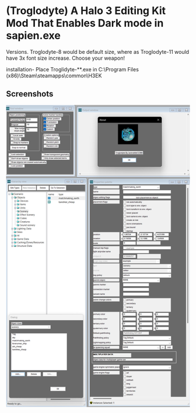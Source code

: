 # (Troglodyte) A Halo 3 Editing Kit Mod That Enables Dark mode in sapien.exe

Versions.
Troglodyte-8 would be default size,
where as Troglodyte-11 would have 3x font size increase.
Choose your weapon!

installation-
Place Troglidyte-**.exe in C:\Program Files (x86)\Steam\steamapps\common\H3EK
## Screenshots
![Screenshot](https://github.com/jackrabbit72380/ho4kmmm/blob/master/Troglodyte_Preview.jpg)
